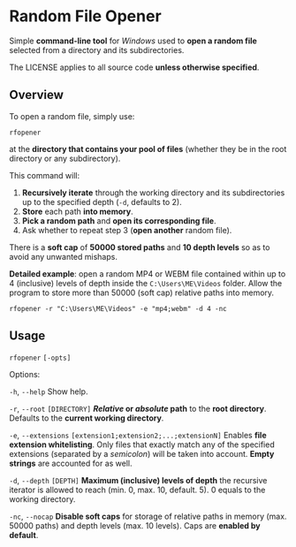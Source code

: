 # Random File Opener

Simple **command-line tool** for *Windows* used to **open a random file** selected from a directory and its subdirectories.

The LICENSE applies to all source code **unless otherwise specified**.

## Overview

To open a random file, simply use:

```shell
rfopener
```

at the **directory that contains your pool of files** (whether they be in the root directory or any subdirectory).

This command will:
1. **Recursively iterate** through the working directory and its subdirectories up to the specified depth (`-d`, defaults to 2).
2. **Store** each path **into memory**.
3. **Pick a random path** and **open its corresponding file**.
4. Ask whether to repeat step 3 (**open another** random file).

There is a **soft cap** of **50000 stored paths** and **10 depth levels** so as to avoid any unwanted mishaps.

**Detailed example**: open a random MP4 or WEBM file contained within up to 4 (inclusive) levels of depth inside the `C:\Users\ME\Videos` folder. Allow the program to store more than 50000 (soft cap) relative paths into memory. 

```shell
rfopener -r "C:\Users\ME\Videos" -e "mp4;webm" -d 4 -nc
```

## Usage

`rfopener` `[-opts]`

Options:

`-h`, `--help` Show help.

`-r`, `--root` `[DIRECTORY]` ***Relative* or *absolute* path** to the **root directory**. Defaults to the **current working directory**.

`-e`, `--extensions` `[extension1;extension2;...;extensionN]` Enables **file extension whitelisting**. Only files that exactly match any of the specified extensions (separated by a *semicolon*) will be taken into account. **Empty strings** are accounted for as well.

`-d`, `--depth` `[DEPTH]` **Maximum (inclusive) levels of depth** the recursive iterator is allowed to reach (min. 0, max. 10, default. 5). 0 equals to the working directory.

`-nc`, `--nocap` **Disable soft caps** for storage of relative paths in memory (max. 50000 paths) and depth levels (max. 10 levels). Caps are **enabled by default**.
